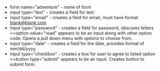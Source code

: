 * form name="adventure" - name of form
* input type="text" - creates a field for text
* input type="email" - creates a field for email, must have format blank@blank.com
* input type="password" - creates a field for password, obscures letters
<>option value="road" appears to be an input along with other option code. Opens a pull down menu with options to choose from.
* input type="date" - creates a field for the date, provides format of mm/dd/yyyy
* input type="checkbox" - creates a box for user to agree to listed option
<>button type="submit" appears to be an input. Creates button to submit form.

